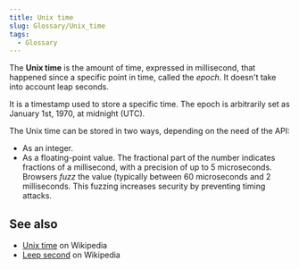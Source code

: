 ```yaml
---
title: Unix time
slug: Glossary/Unix_time
tags:
  - Glossary
---
```

The **Unix time** is the amount of time, expressed in millisecond, that happened since a specific point in time, called the _epoch_. It doesn't take into account leap seconds.

It is a timestamp used to store a specific time. The epoch is arbitrarily set as January 1st, 1970, at midnight (UTC).

The Unix time can be stored in two ways, depending on the need of the API:

- As an integer.
- As a floating-point value. The fractional part of the number indicates fractions of a millisecond, with a precision of up to 5 microseconds. Browsers _fuzz_ the value (typically between 60 microseconds and 2 milliseconds. This fuzzing increases security by preventing timing attacks.

## See also

- [Unix time](https://en.wikipedia.org/wiki/Unix_time) on Wikipedia
- [Leep second](https://en.wikipedia.org/wiki/Leap_second) on Wikipedia

